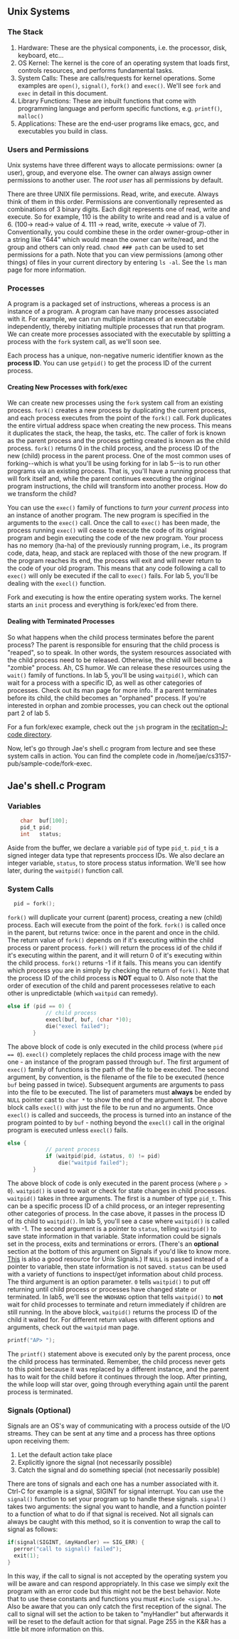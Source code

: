 ## Unix Systems ##

### The Stack ###

  1. Hardware: These are the physical components, i.e. the processor, disk, keyboard, etc...
  2. OS Kernel: The kernel is the core of an operating system that loads first, controls resources, and performs fundamental tasks.
  3. System Calls: These are calls/requests for kernel operations. Some examples are `open()`, `signal()`, `fork()` and `exec()`. We'll see `fork` and `exec` in detail in this document.  
  4. Library Functions: These are inbuilt functions that come with programming language and perform specific functions, e.g. `printf()`, `malloc()`
  5. Applications: These are the end-user programs like emacs, gcc, and executables you build in class. 

### Users and Permissions ###

Unix systems have three different ways to allocate permissions: owner (a user),
group, and everyone else. The owner can always assign owner permissions to another user. The *root user* has all permissions by default. 

There are three UNIX file permissions. Read, write, and execute. Always think of
them in this order. Permissions are conventionally represented as combinations of 3 binary digits.
Each digit represents one of read, write and execute. So for example, 110 is the
ability to write and read and is a value of 6. (100-> read-> value of 4. 111 -> read, write, execute -> value of 7). Conventionally, you could combine these in the order owner-group-other in a string like "644" which would mean the owner can
write/read, and the group and others can only read. `chmod ### path` can
be used to set permissions for a path. Note that you can view permissions 
(among other things) of files in your current directory by entering `ls -al`. See the `ls` man page for more information. 

### Processes ###

A program is a packaged set of instructions, whereas a process is an instance of a program. A program can have
many processes associated with it. For example, we can run multiple instances of
an executable independently, thereby initiating multiple processes that run that 
program. We can create more processes associated with the executable by splitting
a process with the `fork` system call, as we'll soon see.

Each process has a unique, non-negative numeric identifier known as the **process ID**. You can use `getpid()` to get the process ID of the current process.

#### Creating New Processes with fork/exec ####

We can create new processes using the `fork` system call from an existing process. `fork()` creates a new process by duplicating the current process, and each process executes from the point of the `fork()` call. Fork duplicates the entire virtual address space when creating the new process. This means it duplicates the stack, the heap, the tasks, etc. The caller of fork is known as 
the parent process and the process getting created is known as the child process. `fork()` returns 0 in the child process, and the process ID of the new (child) process in the parent process. One of the most common uses of forking--which is what you'll be using forking for
in lab 5--is to run other programs via an existing process. That is, you'll have
a running process that will fork itself and, while the parent continues executing
the original program instructions, the child will transform into another process.
How do we transform the child?

You can use the `exec()` family of functions to *turn your current process* into
an instance of another program. The new program is specified in the arguments to
the `exec()` call. Once the call to `exec()` has been made, the process running
`exec()` will cease to execute the code of its original program and begin executing
the code of the new program. Your process has no memory (ha-ha) of the previously 
running program, i.e., its program code, data, heap, and stack are replaced with 
those of the new program. If the program reaches its end, the process will exit 
and will never return to the code of your old program. This means that any code 
following a call to `exec()` will only be executed if the call to `exec()` fails. For lab 5, you'll be dealing with the `execl()` function. 

Fork and executing is how the entire operating system works. The kernel starts
an `init` process and everything is fork/exec'ed from there.

#### Dealing with Terminated Processes ####

So what happens when the child process terminates before the parent process?
The parent is responsible for ensuring that the child process is "reaped", so
to speak. In other words, the system resources associated with the child 
process need to be released. Otherwise, the child will become a "zombie" process.
Ah, CS humor. We can release these resources using the `wait()` family of functions. In lab 5,
you'll be using `waitpid()`, which can wait for a process with a specific ID,
as well as other categories of processes. Check out its man page for more info. If a parent terminates before its child, the child 
becomes an "orphaned" process. If you're interested in orphan and zombie processes, 
you can check out the optional part 2 of lab 5. 

For a fun fork/exec example, check out the `jsh` program in the 
[recitation-J-code directory](https://github.com/cs3157/recitations/tree/master/J-Fork-Exec/code). 

Now, let's go through Jae's shell.c program from lecture and see these system calls in action. You can find the complete code in /home/jae/cs3157-pub/sample-code/fork-exec. 

## Jae's shell.c Program ##

### Variables ### 
```c
    char  buf[100];
    pid_t pid;
    int   status;
```
Aside from the buffer, we declare a variable `pid` of type `pid_t`. `pid_t` is a signed integer data type that represents proccess IDs. We also declare an integer variable, `status`, to store process status information. We'll see how later, during the `waitpid()` function call. 

### System Calls ### 

```c
  pid = fork();
```

`fork()` will duplicate your current (parent) process, creating a new (child) process. Each will execute from the point of the fork. `fork()` is called once in the parent, but returns 
twice: once in the parent and once in the child. The return value of `fork()` 
depends on if it's executing within the child process or parent process. `fork()` 
will return the process id of the child if it's executing within the parent, and 
it will return 0 of it's executing within the child process. `fork()` returns -1 if it fails. This means you can 
identify which process you are in simply by checking the return of `fork()`. Note
that the process ID of the child process is **NOT** equal to 0. Also note that
the order of execution of the child and parent processeses relative to each other
is unpredictable (which `waitpid` can remedy).  


```c
else if (pid == 0) {  
            // child process
            execl(buf, buf, (char *)0);
            die("execl failed");
        }
```

The above block of code is only executed in the child process (where `pid == 0`). `execl()` completely replaces the child process image with the new one - an instance of the program passed through `buf`. The first argument of `exec()` family of functions is the path of the file to be executed. The second argument, by convention, is the filename of the file to be executed (hence `buf` being passed in twice). Subsequent arguments are arguments to pass into the file to be executed. The list of parameters must **always** be ended by `NULL` pointer cast to `char *` to show the end of the argument list. The above block calls `execl()` with just the file to be run and no arguments. Once `execl()` is called and succeeds, the process is turned into an instance of the program pointed to by `buf` - nothing beyond the `execl()` call in the original program is executed unless `execl()` fails. 

```c
else {
            // parent process
            if (waitpid(pid, &status, 0) != pid)
                die("waitpid failed");
        }
``` 

The above block of code is only executed in the parent process (where `p > 0`). `waitpid()` is used to wait or check for state changes in child processes. `waitpid()` takes in three arguments. The first is a number of type `pid_t`. This can be a specific process ID of a child process, or an integer representing other categories of process. In the case above, it passes in the process ID of its child to `waitpid()`. In lab 5, you'll see a case where `waitpid()` is called with -1. The second argument is a pointer to `status`, telling `waitpid()` to save state information in that variable. State information could be signals set in the process, exits and terminations or errors. (There's an **optional** section at the bottom of this argument on Signals if you'd like to know more. [This](http://titania.ctie.monash.edu.au/signals/) is also a good resource for Unix Signals.) If `NULL` is passed instead of a pointer to variable, then state information is not saved. `status` can be used with a variety of functions to inspect/get information about child process. The third argument is an option parameter. `0` tells `waitpid()` to put off returning until child process or processes have changed state or terminated. In lab5, we'll see the `WNOHANG` option that tells `waitpid()` to **not** wait for child processes to terminate and return immediately if children are still running. In the above block, `waitpid()` returns the process ID of the child it waited for. For different return values with different options and arguments, check out the `waitpid` man page.

```c
printf("AP> ");
```

The `printf()` statement above is executed only by the parent process, once the child process has terminated. Remember, the child process never gets to this point because it was replaced by a different instance, and the parent has to wait for the child before it continues through the loop. After printing, the while loop will star over, going through everything again until the parent process is terminated. 


### Signals (Optional) ### 

Signals are an OS's way of communicating with a process outside of the I/O
streams. They can be sent at any time and a process has three options upon
receiving them:

  1. Let the default action take place
  2. Explicitly ignore the signal (not necessarily possible)
  3. Catch the signal and do something special (not necessarily possible)

There are tons of signals and each one has a number associated with it. Ctrl-C
for example is a signal, SIGINT for signal interrupt. You can use the `signal()`
function to set your program up to handle these signals. `signal()` takes two
arguments: the signal you want to handle, and a function pointer to a function
of what to do if that signal is received. Not all signals can always be caught
with this method, so it is convention to wrap the call to signal as follows:

```c
if(signal(SIGINT, &myHandler) == SIG_ERR) {
  perror("call to signal() failed");
  exit(1);
}
```

In this way, if the call to signal is not accepted by the operating system you
will be aware and can respond appropriately. In this case we simply exit the
program with an error code but this might not be the best behavior. Note that to
use these constants and functions you must `#include <signal.h>`. Also be aware
that you can only catch the first reception of the signal. The call to signal
will set the action to be taken to "myHandler" but afterwards it will be reset
to the default action for that signal. Page 255 in the K&R has a little bit more
information on this.
